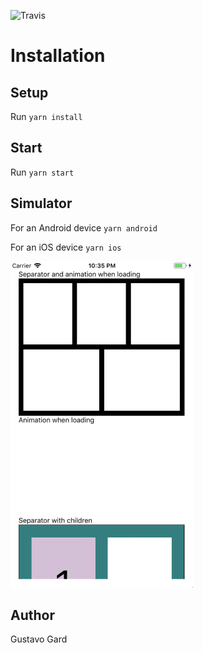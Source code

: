 ![Travis](https://travis-ci.org/gusgard/react-native-grid-list.svg?branch=master)

# Installation

## Setup

Run `yarn install`

## Start

Run `yarn start`

## Simulator

For an Android device `yarn android`

For an iOS device `yarn ios`

![Demo](./demo.gif)

## Author

Gustavo Gard
